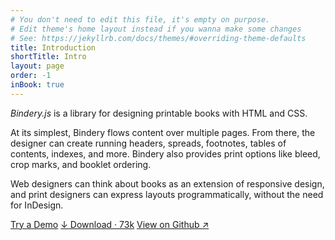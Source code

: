 ```yaml
---
# You don't need to edit this file, it's empty on purpose.
# Edit theme's home layout instead if you wanna make some changes
# See: https://jekyllrb.com/docs/themes/#overriding-theme-defaults
title: Introduction
shortTitle: Intro
layout: page
order: -1
inBook: true
---
```


<!-- # Print your website as a book -->
<!-- #  Design printable books with Bindery.js -->
<!-- # Design printable books with <span class="sc">html</span> and <span class="sc">css</span> -->


*Bindery.js* is a library for designing printable books with HTML and CSS.

At its simplest, Bindery flows content over multiple pages. From there, the designer can create running headers, spreads, footnotes, tables of contents, indexes, and more. Bindery also provides print options like bleed, crop marks, and booklet ordering.

Web designers can think about books as an extension of responsive design, and print designers can express layouts programmatically, without the need for InDesign.

<div class="home-btns">
  <a class="btn" href="/bindery/book">Try a Demo</a>
  <a class='btn' href="https://raw.githubusercontent.com/evnbr/bindery/master/dist/bindery.min.js" download>↓ Download · 73k</a>
  <a class="btn" href="https://github.com/evnbr/bindery">View on Github ↗</a>
</div>

<script> setStars(); </script>
